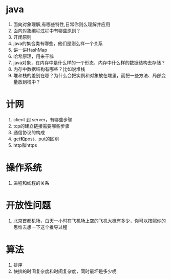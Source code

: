 # java
1. 面向对象理解,有哪些特性,日常你则么理解并应用
2. 面向对象编程过程中有哪些原则？
3. 开闭原则
4. java的集合类有哪些，他们是则么样一个关系
5. 讲一讲HashMap
6. 哈希原理，用来干嘛
7. java对象，在内存中是什么样的一个形态，内存中什么样的数据结构去存储？
8. 内存中数据结构有哪些？比如说堆栈
9. 堆和栈的差别在哪？为什么会把实例和对象放在堆里，而把一些方法、局部变量放到栈中？
# 计网
1. client 到 server，有哪些步骤
2. tcp的建立链接需要哪些步骤
3. 通信协议的构成
4. get和post、put的区别
5. http和https
# 操作系统
1. 进程和线程的关系
# 开放性问题
1. 北京首都机场，白天一小时在飞机场上空的飞机大概有多少，你可以按照你的思维去想一下这个推导过程
# 算法
1. 排序
2. 快排的时间复杂度和时间复杂度，同时最坏是多少呢
